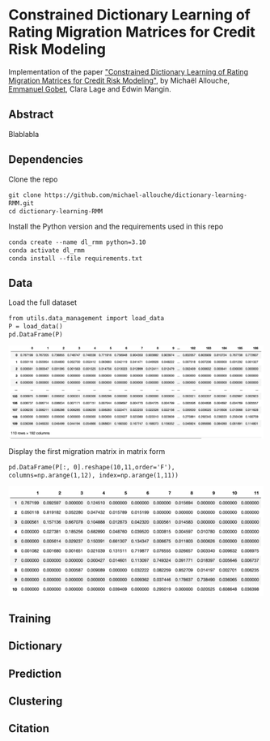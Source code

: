 # Constrained Dictionary Learning of Rating Migration Matrices for Credit Risk Modeling
Implementation of the paper ["Constrained Dictionary Learning of Rating Migration Matrices for Credit Risk Modeling"](LINK),
by Michaël Allouche, [Emmanuel Gobet](http://www.cmap.polytechnique.fr/~gobet/), Clara Lage and Edwin Mangin.

## Abstract
Blablabla

## Dependencies
Clone the repo

```
git clone https://github.com/michael-allouche/dictionary-learning-RMM.git
cd dictionary-learning-RMM
```


Install the Python version and the requirements used in this repo

```
conda create --name dl_rmm python=3.10
conda activate dl_rmm
conda install --file requirements.txt
```

## Data
Load the full dataset
```
from utils.data_management import load_data
P = load_data()
pd.DataFrame(P)
```
![data](imgs/data/data-MM.png)

Display the first migration matrix in matrix form
```
pd.DataFrame(P[:, 0].reshape(10,11,order='F'), columns=np.arange(1,12), index=np.arange(1,11))
```
![p1](imgs/data/p1.png)

## Training

## Dictionary

## Prediction

## Clustering

## Citation

